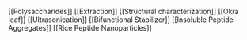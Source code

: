 [[Polysaccharides]]
[[Extraction]]
[[Structural characterization]]
[[Okra leaf]]
[[Ultrasonication]]
[[Bifunctional Stabilizer]]
[[Insoluble Peptide Aggregates]]
[[Rice Peptide Nanoparticles]]
